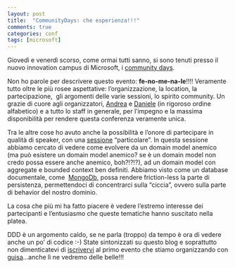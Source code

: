 ```yaml
---
layout: post
title:  "CommunityDays: che esperienza!!!"
comments: true
categories: conf
tags: [microsoft]
---
```



Giovedì e venerdì scorso, come ormai tutti sanno, si sono tenuti presso il nuovo innovation campus di Microsoft, i [community days](http://www.communitydays.it/events/communitydays-2012/).

Non ho parole per descrivere questo evento: **fe-no-me-na-le**!!!!
Veramente tutto oltre le più rosee aspettative: l&#8217;organizzazione, la location, la partecipazione,  gli argomenti delle varie sessioni, lo spirito community.
Un grazie di cuore agli organizzatori, [Andrea](http://blogs.ugidotnet.org/pape/Default.aspx) e [Daniele](http://blogs.aspitalia.com/daniele/) (in rigoroso ordine alfabetico) e a tutto lo staff in generale, per l&#8217;impegno e la massima disponibilità per rendere questa conferenza veramente unica.

Tra le altre cose ho avuto anche la possibilità e l&#8217;onore di partecipare in qualità di speaker, con una [sessione](http://www.communitydays.it/events/communitydays-2012/arch01/) &#8220;particolare&#8221;.
In questa sessione abbiamo cercato di vedere come evolvere da un domain model anemico (ma può esistere un domain model anemico? se è un domain model non credo possa essere anche anemico, boh?!?!?), ad un domain model con aggregate e bounded context ben definiti. Abbiamo visto come un database documentale, come  [MongoDb](http://www.mongodb.org/), possa rendere friction-less la parte di persistenza, permettendoci di concentrarci sulla &#8220;ciccia&#8221;, ovvero sulla parte di behavior del nostro dominio.

La cosa che più mi ha fatto piacere è vedere l&#8217;estremo interesse dei partecipanti e l&#8217;entusiasmo che queste tematiche hanno suscitato nella platea.

DDD è un argomento caldo, se ne parla (troppo) da tempo è ora di vedere anche un po&#8217; di codice :-)
State sintonizzati su questo blog e soprattutto non dimenticatevi di [iscrivervi](http://guisa1.eventbrite.com/) al primo evento che stiamo organizzando con [guisa](http://www.guisa.org)&#8230;anche lì ne vedremo delle belle!!!

